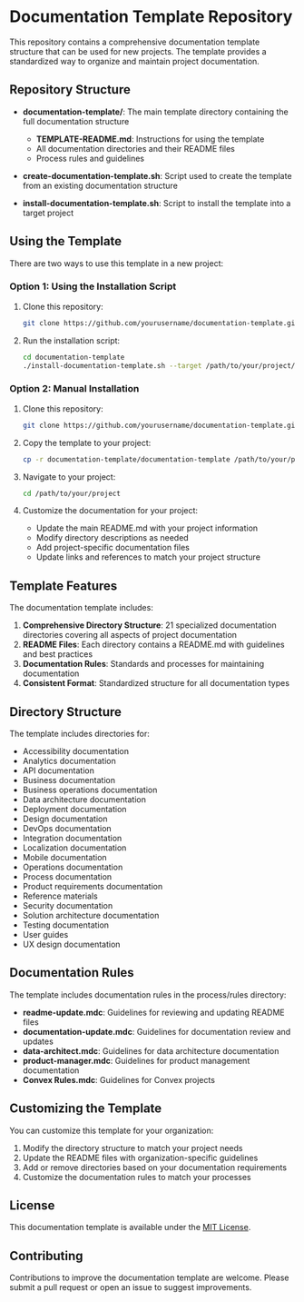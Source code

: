 # Documentation Template Repository

This repository contains a comprehensive documentation template structure that can be used for new projects. The template provides a standardized way to organize and maintain project documentation.

## Repository Structure

- **documentation-template/**: The main template directory containing the full documentation structure
  - **TEMPLATE-README.md**: Instructions for using the template
  - All documentation directories and their README files
  - Process rules and guidelines

- **create-documentation-template.sh**: Script used to create the template from an existing documentation structure
- **install-documentation-template.sh**: Script to install the template into a target project

## Using the Template

There are two ways to use this template in a new project:

### Option 1: Using the Installation Script

1. Clone this repository:
   ```bash
   git clone https://github.com/yourusername/documentation-template.git
   ```

2. Run the installation script:
   ```bash
   cd documentation-template
   ./install-documentation-template.sh --target /path/to/your/project/documentation
   ```

### Option 2: Manual Installation

1. Clone this repository:
   ```bash
   git clone https://github.com/yourusername/documentation-template.git
   ```

2. Copy the template to your project:
   ```bash
   cp -r documentation-template/documentation-template /path/to/your/project/documentation
   ```

3. Navigate to your project:
   ```bash
   cd /path/to/your/project
   ```

4. Customize the documentation for your project:
   - Update the main README.md with your project information
   - Modify directory descriptions as needed
   - Add project-specific documentation files
   - Update links and references to match your project structure

## Template Features

The documentation template includes:

1. **Comprehensive Directory Structure**: 21 specialized documentation directories covering all aspects of project documentation
2. **README Files**: Each directory contains a README.md with guidelines and best practices
3. **Documentation Rules**: Standards and processes for maintaining documentation
4. **Consistent Format**: Standardized structure for all documentation types

## Directory Structure

The template includes directories for:

- Accessibility documentation
- Analytics documentation
- API documentation
- Business documentation
- Business operations documentation
- Data architecture documentation
- Deployment documentation
- Design documentation
- DevOps documentation
- Integration documentation
- Localization documentation
- Mobile documentation
- Operations documentation
- Process documentation
- Product requirements documentation
- Reference materials
- Security documentation
- Solution architecture documentation
- Testing documentation
- User guides
- UX design documentation

## Documentation Rules

The template includes documentation rules in the process/rules directory:

- **readme-update.mdc**: Guidelines for reviewing and updating README files
- **documentation-update.mdc**: Guidelines for documentation review and updates
- **data-architect.mdc**: Guidelines for data architecture documentation
- **product-manager.mdc**: Guidelines for product management documentation
- **Convex Rules.mdc**: Guidelines for Convex projects

## Customizing the Template

You can customize this template for your organization:

1. Modify the directory structure to match your project needs
2. Update the README files with organization-specific guidelines
3. Add or remove directories based on your documentation requirements
4. Customize the documentation rules to match your processes

## License

This documentation template is available under the [MIT License](LICENSE).

## Contributing

Contributions to improve the documentation template are welcome. Please submit a pull request or open an issue to suggest improvements. 